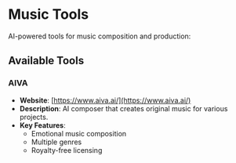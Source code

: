 # Music Tools

AI-powered tools for music composition and production:

## Available Tools

### AIVA
- **Website**: [https://www.aiva.ai/](https://www.aiva.ai/)
- **Description**: AI composer that creates original music for various projects.
- **Key Features**:
  - Emotional music composition
  - Multiple genres
  - Royalty-free licensing
